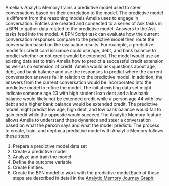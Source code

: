 Amelia's Analytic Memory trains a predictive model used to steer conversations based on their correlation to the model. The predictive model is different from the reasoning models Amelia uses to engage in conversation.
Entities are created and connected to a series of Ask tasks in a BPN to gather data related to the predictive model. Answers to the Ask tasks feed into the model. A BPN Script task can evaluate how the current conversation responses compare to the predictive model then route the conversation based on the evaluation results.
For example, a predictive model for credit card issuance could use age, debt, and bank balance to predict whether or not credit would be extended. The model would use an existing data set to train Amelia how to predict a successful credit extension as well as no extension of credit. Amelia would ask questions about age, debt, and bank balance and use the responses to predict where the current conversation answers fall in relation to the predictive model. In addition, the answers from the current conversation would be incorporated into the predictive model to refine the model.
The initial existing data set might indicate someone age 23 with high student loan debt and a low bank balance would likely not be extended credit while a person age 44 with low debt and a higher bank balance would be extended credit. The predictive model might predict low age, high debt, and low bank balance would fail to gain credit while the opposite would succeed.The Analytic Memory feature allows Amelia to understand these dynamics and steer a conversation based on what the person says and what the model predicts.
The process to create, train, and deploy a predictive model with Analytic Memory follows these steps:
1.  Prepare a predictive model data set
2.  Create a predictive model
3.  Analyze and train the model
4.  Define the outcome variable
5.  Create Entities
6.  Create the BPN model to work with the predictive model
Each of these steps are described in detail in the [Analytic Memory Journey Graph](Analytic%20Memory%20Journey%20Graph).
